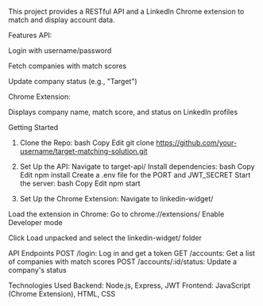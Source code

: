 This project provides a RESTful API and a LinkedIn Chrome extension to match and display account data.

Features
API:

Login with username/password

Fetch companies with match scores

Update company status (e.g., "Target")

Chrome Extension:

Displays company name, match score, and status on LinkedIn profiles

Getting Started
1. Clone the Repo:
bash
Copy
Edit
git clone https://github.com/your-username/target-matching-solution.git

3. Set Up the API:
Navigate to target-api/
Install dependencies:
bash
Copy
Edit
npm install
Create a .env file for the PORT and JWT_SECRET
Start the server:
bash
Copy
Edit
npm start

4. Set Up the Chrome Extension:
Navigate to linkedin-widget/

Load the extension in Chrome:
Go to chrome://extensions/
Enable Developer mode

Click Load unpacked and select the linkedin-widget/ folder

API Endpoints
POST /login: Log in and get a token
GET /accounts: Get a list of companies with match scores
POST /accounts/:id/status: Update a company's status

Technologies Used
Backend: Node.js, Express, JWT
Frontend: JavaScript (Chrome Extension), HTML, CSS
